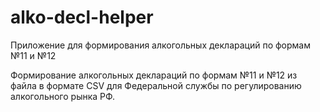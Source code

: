# alko-decl-helper
Приложение для формирования алкогольных деклараций по формам №11 и №12

Формирование алкогольных деклараций по формам №11 и №12 из файла в формате CSV для Федеральной службы по регулированию алкогольного рынка РФ.
